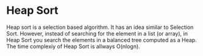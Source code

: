 # Heap Sort
Heap sort is a selection based algorithm. It has an idea similar to Selection Sort. However, instead of searching for the element in a list (or array), in Heap Sort you search the elements in a balanced tree computed as a Heap.
The time complexiy of Heap Sort is allways O(nlogn).
